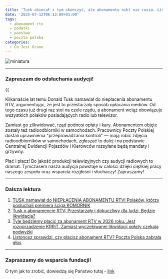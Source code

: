 ```yaml
---
title: 'Tusk obiecał z tym skończyć, ale abonamentu nikt nie rusza. Listonosz zajrzy ci do samochodu'
date: '2025-07-12T06:13:00+01:00'
tags:
  - abonament rtv
  - podatki
  - państwo
  - poczta polska
categories:
  - Co Jest Grane
---
```


![miniatura](/uploads/CJG_118.png)

---

### Zapraszam do odsłuchania audycji!

{{<audio src="audio/LONG CJG_118.mp3">}}

Kilkanaście lat temu Donald Tusk namawiał do niepłacenia abonamentu RTV, argumentując, że jest to przestarzały sposób opłacania mediów. Od tego czasu już drugi raz stoi na czele rządu, a abonament wciąż obowiązuje wszystkich polaków posiadających radio lub telewizor. 

Zamiast go zlikwidować, rząd podnosi opłaty i kary. Abonamentem objęte zostały też radioodbiorniki w samochodach. Pracownicy Poczty Polskiej dostali uprawnienia "przeprowadzania kontroli" — mają robić zdjęcia radioodbiorników w samochodach, zgłaszać to dalej i na podstawie Centralnej Ewidencji Pojazdów i Kierowców rozsyłane będą mandaty i grzywny. 

Płać i płacz! Bo jakość produkcji telewizyjnych czy audycji radiowych to dramat. Tymczasem nasza audycja powstaje w całości dzięki ciężkiej pracy naszego zespołu oraz wsparcia rozgłośni i słuchaczy! Zapraszamy! 

---

### Dalsza lektura

1. [TUSK namawiał do NIEPŁACENIA ABONAMENTU RTV! Polaków, którzy posłuchali premiera ściga KOMORNIK](https://www.se.pl/wiadomosci/polska/tusk-namawial-do-nieplacenia-abonamentu-rtv-polakow-ktorzy-posluchali-premiera-sciga-komornik-aa-wFSE-a5Vy-4HuW.html)
2. [Tusk o abonamencie RTV: Przestarzały i dokuczliwy dla ludzi. Będzie likwidacja?](https://prawo.gazetaprawna.pl/artykuly/627707,tusk-o-abonamencie-rtv-przestarzaly-i-dokuczliwy-dla-ludzi-bedzie-likwidacja.html)
3. [Tyle będziemy płacić za abonament RTV w 2026 roku. Jest rozporządzenie KRRiT. Zamiast wyczekiwanej likwidacji opłaty czekają podwyżki](https://forsal.pl/gospodarka/artykuly/9836553,tyle-bedziemy-placic-za-abonament-rtv-w-2026-roku-jest-rozporzadzenie-krrit-zamiast-wyczekiwanej-likwidacji-oplaty-czekaja-podwyzki.html)
4. [Listonosz sprawdzi, czy płacisz abonament RTV? Poczta Polska zabrała głos](https://lodz.eska.pl/listonosz-sprawdzi-czy-placisz-abonament-rtv-poczta-polska-zabrala-glos-24-03-aa-GUPz-sp2y-MazU.html)

---

### Zapraszamy do wsparcia fundacji!

O tym jak to zrobić, dowiedzą się Państwo tutaj - [link](https://audycje.com.pl/posts/wsparcie/)